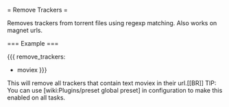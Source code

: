 = Remove Trackers =

Removes trackers from torrent files using regexp matching. Also works on magnet urls.

=== Example ===

{{{
remove_trackers:
  - moviex
}}}

This will remove all trackers that contain text moviex in their url.[[BR]]
TIP: You can use [wiki:Plugins/preset global preset] in configuration to make this enabled on all tasks.